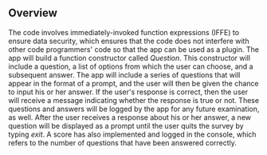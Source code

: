 ## Overview

The code involves immediately-invoked function expressions (IFFE) to ensure data security, which ensures that the code does not interfere with other code programmers' code so that the app can be used as a plugin. The app will build a function constructor called _Question_. This constructor will include a question, a list of options from which the user can choose, and a subsequent answer. The app will include a series of questions that will appear in the format of a prompt, and the user will then be given the chance to input his or her answer. If the user's response is correct, then the user will receive a message indicating whether the response is true or not. These questions and answers will be logged by the app for any future examination, as well. After the user receives a response about his or her answer, a new question will be displayed as a prompt until the user quits the survey by typing _exit_. A score has also implemented and logged in the console, which refers to the number of questions that have been answered correctly.
